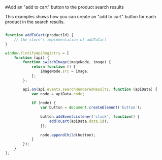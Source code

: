 #Add an "add to cart" button to the product search results

This examples shows how you can create an "add to cart" button for each product in the search results.

```javascript

function addToCart(productId) {
    // the store's implementation of addToCart
}

window.findifyApiRegistry = [
    function (api) {
        function switchImage(imageNode, image) {
            return function () {
                imageNode.src = image;
            };
        };

        api.on(api.events.searchRenderedResults, function (apiData) {
            var node = apiData.node;
            
            if (node) {
                var button = document.createElement('button');
                
                button.addEventListener('click', function() {
                    addToCart(apiData.data.id);
                });
                
                node.appendChild(button);
            }
        });
    }
];
```
